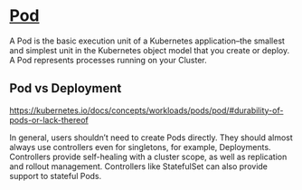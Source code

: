 # [Pod](https://kubernetes.io/docs/concepts/workloads/pods/pod-overview/)

A Pod is the basic execution unit of a Kubernetes application–the smallest and simplest unit in the Kubernetes object model that you create or deploy. A Pod represents processes running on your Cluster.

## Pod vs Deployment

https://kubernetes.io/docs/concepts/workloads/pods/pod/#durability-of-pods-or-lack-thereof

In general, users shouldn’t need to create Pods directly. They should almost always use controllers even for singletons, for example, Deployments. Controllers provide self-healing with a cluster scope, as well as replication and rollout management. Controllers like StatefulSet can also provide support to stateful Pods.
